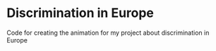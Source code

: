 # Discrimination in Europe
 Code for creating the animation for my project about discrimination in Europe
